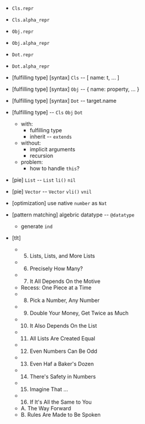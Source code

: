 - `Cls.repr`
- `Cls.alpha_repr`

- `Obj.repr`
- `Obj.alpha_repr`

- `Dot.repr`
- `Dot.alpha_repr`

- [fulfilling type] [syntax] `Cls` -- [ name: t, ... ]
- [fulfilling type] [syntax] `Obj` -- { name: property, ... }
- [fulfilling type] [syntax] `Dot` -- target.name

- [fulfilling type] -- `Cls` `Obj` `Dot`
  - with:
    - fulfilling type
    - inherit -- `extends`
  - without:
    - implicit arguments
    - recursion
  - problem:
    - how to handle `this`?

- [pie] `List` -- `List` `li()` `nil`
- [pie] `Vector` --  `Vector` `vli()` `vnil`

- [optimization] use native `number` as `Nat`

- [pattern matching] algebric datatype -- `@datatype`
  - generate `ind`

- [tlt]
  - 5. Lists, Lists, and More Lists
  - 6. Precisely How Many?
  - 7. It All Depends On the Motive
  - Recess: One Piece at a Time
  - 8. Pick a Number, Any Number
  - 9. Double Your Money, Get Twice as Much
  - 10. It Also Depends On the List
  - 11. All Lists Are Created Equal
  - 12. Even Numbers Can Be Odd
  - 13. Even Haf a Baker's Dozen
  - 14. There's Safety in Numbers
  - 15. Imagine That ...
  - 16. If It's All the Same to You
  - A. The Way Forward
  - B. Rules Are Made to Be Spoken
